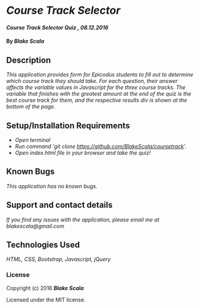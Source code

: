 # _Course Track Selector_

#### _Course Track Selector Quiz , 08.12.2016_

#### By _**Blake Scala**_

## Description

_This application provides form for Epicodus students to fill out to determine which course track they should take. For each question, their answer affects the variable values in Javascript for the three course tracks. The variable that finishes with the greatest amount at the end of the quiz is the best course track for them, and the respective results div is shown at the bottom of the page._

## Setup/Installation Requirements

* _Open terminal_
* _Run command 'git clone https://github.com/BlakeScala/coursetrack'._
* _Open index.html file in your browser and take the quiz!_

## Known Bugs

_This application has no known bugs._

## Support and contact details

_If you find any issues with the application, please email me at blakescala@gmail.com_

## Technologies Used

_HTML, CSS, Bootstrap, Javascript, jQuery_

### License

Copyright (c) 2016 **_Blake Scala_**

Licensed under the MIT license.
